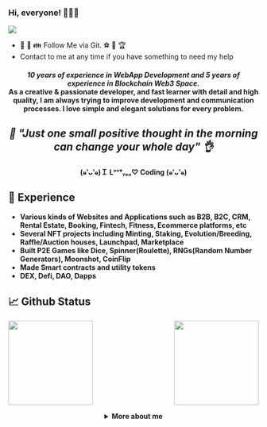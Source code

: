 ### Hi, everyone! 👋🙋‍♂️

<!--
**smartgru25/smartgru25** is a ✨ _special_ ✨ repository because its `README.md` (this file) appears on your GitHub profile.

Here are some ideas to get you started:

- 🔭 I’m currently working on ...
- 🌱 I’m currently learning ...
- 👯 I’m looking to collaborate on ...
- 🤔 I’m looking for help with ...
- 💬 Ask me about ...
- 📫 How to reach me: ...
- 😄 Pronouns: ...
- ⚡ Fun fact: ...
-->

![](https://komarev.com/ghpvc/?username=smartgru25&color=yellow)

- 🤝 💖 👪 Follow Me via Git. ⚽ 🥰 🏆
- Contact to me at any time if you have something to need my help

<h4 align="center">
  <i><b>10 years of experience in WebApp Development and 5 years of experience in Blockchain Web3 Space.</i>
<br />
As a creative & passionate developer, and fast learner with detail and high quality, I am always trying to improve development and communication processes. I love simple and elegant solutions for every problem.
<br />
</h4>

<i><h2 align="center">🎃 "Just one small positive thought in the morning can change your whole day" 👌 </h2></i>
<h4 align="center">(๑′ᴗ‵๑)Ｉ Lᵒᵛᵉᵧₒᵤ♡ Coding (๑′ᴗ‵๑)</h4>

<!-- ## 👨‍💻 Currently working in [MetaKongz](https://www.metakongz.art) as Team Member and [Discord](https://discord.gg/metakongzgc) Server.

![](https://pbs.twimg.com/profile_banners/1480769564245999618/1645162290/1500x500) -->


## 🌱 Experience

- Various kinds of Websites and Applications such as B2B, B2C, CRM, Rental Estate, Booking, Fintech, Fitness, Ecommerce platforms, etc
- Several NFT projects including Minting, Staking, Evolution/Breeding, Raffle/Auction houses, Launchpad, Marketplace
- Built P2E Games like Dice, Spinner(Roulette), RNGs(Random Number Generators), Moonshot, CoinFlip
- Made Smart contracts and utility tokens
- DEX, Defi, DAO, Dapps
  
## 📈 Github Status
<p>
<img align="" height="170px" src="https://github-readme-stats.vercel.app/api/top-langs/?username=SmartGru25&exclude_repo=SmartGru25.github.io,free-for-dev&layout=compact&langs_count=8&theme=radical">
<img align="right" height="170px" src="https://github-readme-stats.vercel.app/api?username=SmartGru25&sshow_icons=true&theme=radical&count_private=true">
</p>

<details>
  <summary align="center">More about me</summary>
  
⚡ These are languages and frameworks I mostly use:
  
- Solidity programming (ERC-20, 721, 721A, 1155) to write various contracts
- Rust and Anchor framework
- Web3 integration
- Next.js or Nuxt.js or Angular
- Node or Go or Python or Ruby or Laravel
- MongoDB or MySQL or Postgre or Oracle

</details>
  

